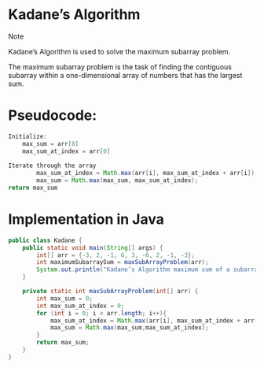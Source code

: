 # Kadane’s Algorithm
> [!NOTE]
> Kadane’s Algorithm is used to solve the maximum subarray problem.
> 
> The maximum subarray problem is the task of finding the contiguous subarray within a one-dimensional array of numbers that has the largest sum.

# Pseudocode:
```java
Initialize:
    max_sum = arr[0]
    max_sum_at_index = arr[0]
        
Iterate through the array 
        max_sum_at_index = Math.max(arr[i], max_sum_at_index + arr[i]);
        max_sum = Math.max(max_sum, max_sum_at_index);
return max_sum
```

# Implementation in Java
```java
public class Kadane {
    public static void main(String[] args) {
        int[] arr = {-3, 2, -1, 6, 3, -6, 2, -1, -3};
        int maximumSubarraySum = maxSubArrayProblem(arr);
        System.out.println("Kadane’s Algorithm maximum sum of a subarray is: " + maximumSubarraySum);
    }

    private static int maxSubArrayProblem(int[] arr) {
        int max_sum = 0;
        int max_sum_at_index = 0;
        for (int i = 0; i < arr.length; i++){
            max_sum_at_index = Math.max(arr[i], max_sum_at_index + arr[i]);
            max_sum = Math.max(max_sum,max_sum_at_index);
        }
        return max_sum;
    }
}
```